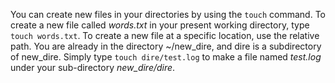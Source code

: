 <!--title={touch - Creating New Files}-->

<!--badges={Tinker: 5}--> 

<!--concepts={Creating New Files}--> 

You can create new files in your directories by using the `touch` command. To create a new file called *words.txt* in your present working directory, type `touch words.txt`. To create a new file at a specific location, use the relative path. You are already in the directory ~/new_dire, and dire is a subdirectory of new_dire. Simply type `touch dire/test.log` to make a file named *test.log* under your sub-directory *new_dire/dire*.

